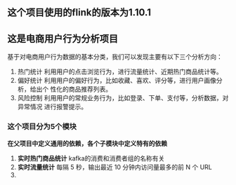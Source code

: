 ## 这个项目使用的flink的版本为1.10.1
## 这是电商用户行为分析项目
基于对电商用户行为数据的基本分类，我们可以发现主要有以下三个分析方向：
1. 热门统计
   利用用户的点击浏览行为，进行流量统计、近期热门商品统计等。
2. 偏好统计
   利用用户的偏好行为，比如收藏、喜欢、评分等，进行用户画像分析，给出个
   性化的商品推荐列表。
3. 风险控制
   利用用户的常规业务行为，比如登录、下单、支付等，分析数据，对异常情况
   进行报警提示。
### 这个项目分为5个模块
**在父项目中定义通用的依赖，各个子模块中定义特有的依赖**
1. **实时热门商品统计**
kafka的消费和消费者组的名称有关
2. **实时流量统计**
   每隔 5 秒，输出最近 10 分钟内访问量最多的前 N 个 URL
3. 



